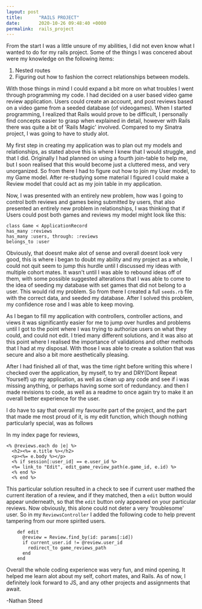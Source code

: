 ```yaml
---
layout: post
title:      "RAILS PROJECT"
date:       2020-10-26 09:48:40 +0000
permalink:  rails_project
---
```



From the start I was a little unsure of my abilities, I did not even know what I wanted to do for my rails project. Some of the things I was concered about were my knowledge on the following items:

  1. Nested routes
  2. Figuring out how to fashion the correct relationships between models.


With those things in mind I could expand a bit more on what troubles I went through programming my code. I had decided on a user based video game review application. Users could create an account, and post reviews based on a video game from a seeded database (of videogames). When I started programming, I realized that Rails would prove to be difficult, I personally find concepts easier to grasp when explained in detail, however with Rails there was quite a bit of 'Rails Magic' involved. Compared to my Sinatra project, I was going to have to study alot. 

My first step in creating my application was to plan out my models and relationships, as stated above this is where I knew that I would struggle, and that I did. Originally I had planned on using a fourth join-table to help me, but I soon realised that this would become just a cluttered mess, and very unorganized. So from there I had to figure out how to join my User model, to my Game model. After re-studying some material I figured I could make a Review model that could act as my join table in my application. 

Now, I was presented with an entirely new problem, how was I going to control both reviews and games being submitted by users, that also presented an entirely new problem in relationships, I was thinking that if Users could post both games and reviews my model might look like this:

```
class Game < ApplicationRecord
has_many :reviews
has_many :users, through: :reviews
belongs_to :user
```

Obviously, that doesnt make alot of sense and overall doesnt look very good, this is where i began to doubt my ability and my project as a whole, I could not quit seem to jump this hurdle until I discussed my ideas with multiple cohort mates. It wasn't until I was able to rebound ideas off of them, with some possible suggested alterations that I was able to come to the idea of seeding my database with set games that did not belong to a user. This would rid my problem. So from there I created a full `seeds.rb` file with the correct data, and seeded my database. After I solved this problem, my confidence rose and I was able to keep moving.

As I began to fill my application with controllers, controller actions, and views it was significantly easier for me to jump over hurdles and problems until I got to the point where I was trying to authorize users on what they could, and could not edit. I tried many different solutions, and it was also at this point where I realised the importance of validations and other methods that I had at my disposal. With those I was able to create a solution that was secure and also a bit more aesthetically pleasing. 

After I had finished all of that, was the time right before writing this where I checked over the application, by myself, to try and DRY(Dont Repeat Yourself) up my application, as well as clean up any code and see if i was missing anything, or perhaps having some sort of redundancy. and then I made revisions to code, as well as a readme to once again try to make it an overall better experience for the user. 

I do have to say that overall my favourite part of the project, and the part that made me most proud of it, is my edit function, which though nothing particularly special, was as follows

In my index page for reviews,

```
<% @reviews.each do |e| %>
  <h2><%= e.title %></h2>
  <p><%= e.body %></p>
  <% if session[:user_id] == e.user_id %>
  <%= link_to "Edit", edit_game_review_path(e.game_id, e.id) %>
  <% end %>
  <% end %>
```

This particular solution resulted in a check to see if current user mathed the current iteration of a review, and if they matched, then a `edit` button would appear underneath, so that the `edit` button only appeared on your particular reviews. Now obviously, this alone could not deter a very 'troublesome' user. So in my `ReviewsController` I added the following code to help prevent tampering from our more spirited users. 

```
    def edit
      @review = Review.find_by(id: params[:id])
      if current_user.id != @review.user_id
        redirect_to game_reviews_path
      end
    end
```


Overall the whole coding experience was very fun, and mind opening. It helped me learn alot about my self, cohort mates, and Rails. As of now, I definitely look forward to JS, and any other projects and assignments that await. 

-Nathan Steed
